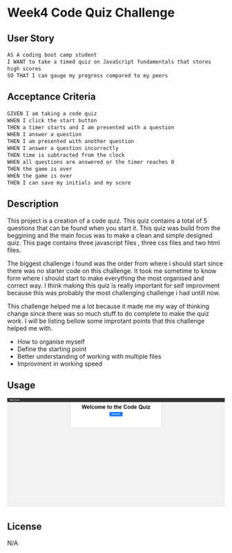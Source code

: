 # Week4 Code Quiz Challenge

## User Story

```
AS A coding boot camp student
I WANT to take a timed quiz on JavaScript fundamentals that stores high scores
SO THAT I can gauge my progress compared to my peers
```

## Acceptance Criteria

```
GIVEN I am taking a code quiz
WHEN I click the start button
THEN a timer starts and I am presented with a question
WHEN I answer a question
THEN I am presented with another question
WHEN I answer a question incorrectly
THEN time is subtracted from the clock
WHEN all questions are answered or the timer reaches 0
THEN the game is over
WHEN the game is over
THEN I can save my initials and my score
```

## Description

This project is a creation of a code quiz. This quiz contains a total of 5 questions that can be found when you start it. This quiz was build from the beggining and the main focus was to make a clean and simple designed quiz. This page contains three javascript files , three css files and two html files.

The biggest challenge i found was the order from where i should start since there was no starter code on this challenge. It took me sometime to know form where i should start to make everything the most organised and correct way.
I think making this quiz is really important for self improvment because this was probably the most challenging challenge i had untill now.

This challenge helped me a lot because it made me my way of thinking change since there was so much stuff to do complete to make the quiz work. I will be listing bellow some improtant points that this challenge helped me with.

- How to organise myself
- Define the starting point
- Better understanding of working with multiple files
- Improvment in working speed

## Usage

![alt text](/assets/images/quiz.png "End Result Screenshot")

## License

N/A
